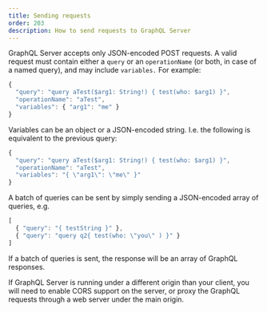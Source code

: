 ```yaml
---
title: Sending requests
order: 203
description: How to send requests to GraphQL Server
---
```


GraphQL Server accepts only JSON-encoded POST requests. A valid request must contain either a `query` or an `operationName` (or both, in case of a named query), and may include `variables.` For example:

```js
{
  "query": "query aTest($arg1: String!) { test(who: $arg1) }",
  "operationName": "aTest",
  "variables": { "arg1": "me" }
}
```

Variables can be an object or a JSON-encoded string. I.e. the following is equivalent to the previous query:

```js
{
  "query": "query aTest($arg1: String!) { test(who: $arg1) }",
  "operationName": "aTest",
  "variables": "{ \"arg1\": \"me\" }"
}
```

A batch of queries can be sent by simply sending a JSON-encoded array of queries, e.g.

```js
[
  { "query": "{ testString }" },
  { "query": "query q2{ test(who: \"you\" ) }" }
]
```

If a batch of queries is sent, the response will be an array of GraphQL responses.

If GraphQL Server is running under a different origin than your client, you will need to enable CORS support on the server, or proxy the GraphQL requests through a web server under the main origin.
